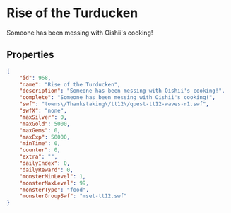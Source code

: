 # Rise of the Turducken

Someone has been messing with Oishii's cooking!

## Properties

```json
{
    "id": 968,
    "name": "Rise of the Turducken",
    "description": "Someone has been messing with Oishii's cooking!",
    "complete": "Someone has been messing with Oishii's cooking!",
    "swf": "towns\/Thankstaking\/tt12\/quest-tt12-waves-r1.swf",
    "swfX": "none",
    "maxSilver": 0,
    "maxGold": 5000,
    "maxGems": 0,
    "maxExp": 50000,
    "minTime": 0,
    "counter": 0,
    "extra": "",
    "dailyIndex": 0,
    "dailyReward": 0,
    "monsterMinLevel": 1,
    "monsterMaxLevel": 99,
    "monsterType": "food",
    "monsterGroupSwf": "mset-tt12.swf"
}
```


